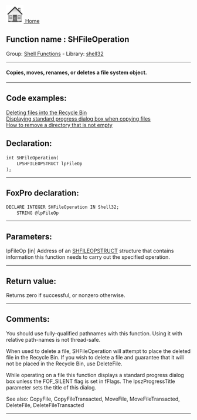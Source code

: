 [<img src="../../images/home.png"> Home ](https://github.com/VFPX/Win32API)  

## Function name : SHFileOperation
Group: [Shell Functions](../../functions_group.md#Shell_Functions)  -  Library: [shell32](../../../libraries.md#shell32)  
***  


#### Copies, moves, renames, or deletes a file system object.
***  


## Code examples:
[Deleting files into the Recycle Bin](../../samples/sample_321.md)  
[Displaying standard progress dialog box when copying files](../../samples/sample_508.md)  
[How to remove a directory that is not empty](../../samples/sample_541.md)  

## Declaration:
```foxpro  
int SHFileOperation(
	LPSHFILEOPSTRUCT lpFileOp
);  
```  
***  


## FoxPro declaration:
```foxpro  
DECLARE INTEGER SHFileOperation IN Shell32;
	STRING @lpFileOp  
```  
***  


## Parameters:
lpFileOp
[in] Address of an <a href="http://msdn.microsoft.com/library/default.asp?url=/library/en-us/shellcc/platform/shell/reference/structures/shfileopstruct.asp">SHFILEOPSTRUCT</a> structure that contains information this function needs to carry out the specified operation.  
***  


## Return value:
Returns zero if successful, or nonzero otherwise. 
  
***  


## Comments:
You should use fully-qualified pathnames with this function. Using it with relative path-names is not thread-safe.  
  
When used to delete a file, SHFileOperation will attempt to place the deleted file in the Recycle Bin. If you wish to delete a file and guarantee that it will not be placed in the Recycle Bin, use DeleteFile.  
  
While operating on a file this function displays a standard progress dialog box unless the FOF_SILENT flag is set in fFlags. The lpszProgressTitle parameter sets the title of this dialog.   
  
See also: CopyFile, CopyFileTransacted, MoveFile, MoveFileTransacted, DeleteFile, DeleteFileTransacted   
  
***  

